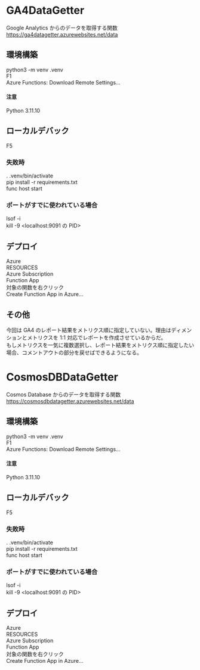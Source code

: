 # GA4DataGetter

Google Analytics からのデータを取得する関数  
https://ga4datagetter.azurewebsites.net/data

## 環境構築

python3 -m venv .venv  
F1  
Azure Functions: Download Remote Settings...

#### 注意

Python 3.11.10

## ローカルデバック

F5

### 失敗時

. .venv/bin/activate  
pip install -r requirements.txt  
func host start

### ポートがすでに使われている場合

lsof -i  
kill -9 <localhost:9091 の PID>

## デプロイ

Azure  
RESOURCES  
Azure Subscription  
Function App  
対象の関数を右クリック  
Create Function App in Azure...

## その他

今回は GA4 のレポート結果をメトリクス順に指定していない。理由はディメンションとメトリクスを 1:1 対応でレポートを作成させているからだ。  
もしメトリクスを一気に複数選択し、レポート結果をメトリクス順に指定したい場合、コメントアウトの部分を戻せばできるようになる。

# CosmosDBDataGetter

Cosmos Database からのデータを取得する関数  
https://cosmosdbdatagetter.azurewebsites.net/data

## 環境構築

python3 -m venv .venv  
F1  
Azure Functions: Download Remote Settings...

#### 注意

Python 3.11.10

## ローカルデバック

F5

### 失敗時

. .venv/bin/activate  
pip install -r requirements.txt  
func host start

### ポートがすでに使われている場合

lsof -i  
kill -9 <localhost:9091 の PID>

## デプロイ

Azure  
RESOURCES  
Azure Subscription  
Function App  
対象の関数を右クリック  
Create Function App in Azure...

<!-- # LLMDataAnalyzer

## 手順

- python3 -m venv venv
- source venv/bin/activate
- pip install -r requirements.txt
- export FLASK_APP=app_analytics
- set FLASK_APP=app_analytics
- flask run

#### 注意

- Python 3.11.11 -->
